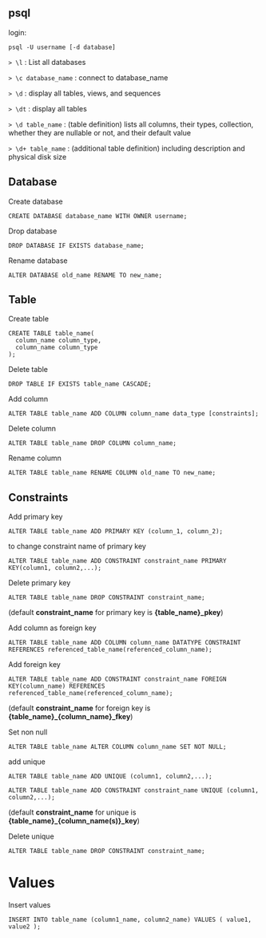 ## psql

login: 
```
psql -U username [-d database]
```

`> \l` : List all databases

`> \c database_name` : connect to database_name

`> \d` : display all tables, views, and sequences

`> \dt` : display all tables

`> \d table_name` : (table definition) lists all columns, their types, collection, whether they are nullable or not, and their default value

`> \d+ table_name` : (additional table definition) including description and physical disk size

## Database

Create database

`CREATE DATABASE database_name WITH OWNER username;`

Drop database

`DROP DATABASE IF EXISTS database_name;`

Rename database

`ALTER DATABASE old_name RENAME TO new_name;`

## Table

Create table

```
CREATE TABLE table_name(
  column_name column_type,
  column_name column_type
);
```

Delete table

`DROP TABLE IF EXISTS table_name CASCADE;`

Add column

`ALTER TABLE table_name ADD COLUMN column_name data_type [constraints];`

Delete column

`ALTER TABLE table_name DROP COLUMN column_name;`

Rename column

`ALTER TABLE table_name RENAME COLUMN old_name TO new_name;`

## Constraints

Add primary key

`ALTER TABLE table_name ADD PRIMARY KEY (column_1, column_2);`

to change constraint name of primary key

`ALTER TABLE table_name ADD CONSTRAINT constraint_name PRIMARY KEY(column1, column2,...);`

Delete primary key

`ALTER TABLE table_name DROP CONSTRAINT constraint_name;`

(default **constraint_name** for primary key is **{table_name}_pkey**) 

Add column as foreign key

`ALTER TABLE table_name ADD COLUMN column_name DATATYPE CONSTRAINT REFERENCES referenced_table_name(referenced_column_name);`

Add foreign key

`ALTER TABLE table_name ADD CONSTRAINT constraint_name FOREIGN KEY(column_name) REFERENCES referenced_table_name(referenced_column_name);`

(default **constraint_name** for foreign key is **{table_name}_{column_name}_fkey**) 

Set non null

`ALTER TABLE table_name ALTER COLUMN column_name SET NOT NULL;`

add unique

`ALTER TABLE table_name ADD UNIQUE (column1, column2,...);`

`ALTER TABLE table_name ADD CONSTRAINT constraint_name UNIQUE (column1, column2,...);`

(default **constraint_name** for unique is **{table_name}_{column_name(s)}_key**) 

Delete unique

`ALTER TABLE table_name DROP CONSTRAINT constraint_name;`

# Values

Insert values

`INSERT INTO table_name (column1_name, column2_name) VALUES ( value1, value2 );`






